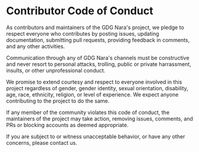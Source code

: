 # Contributor Code of Conduct

As contributors and maintainers of the GDG Nara's project, we pledge to respect everyone who contributes by posting issues, updating documentation, submitting pull requests, providing feedback in comments, and any other activities.

Communication through any of GDG Nara's channels must be constructive and never resort to personal attacks, trolling, public or private harrassment, insults, or other unprofessional conduct.

We promise to extend courtesy and respect to everyone involved in this project regardless of gender, gender identity, sexual orientation, disability, age, race, ethnicity, religion, or level of experience. We expect anyone contributing to the project to do the same.

If any member of the community violates this code of conduct, the maintainers of the project may take action, removing issues, comments, and PRs or blocking accounts as deemed appropriate.

If you are subject to or witness unacceptable behavior, or have any other concerns, please contact us.

